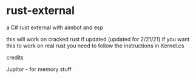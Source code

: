 # rust-external
a C# rust external with aimbot and esp

this will work on cracked rust if updated (updated for 2/21/21)
if you want this to work on real rust you need to follow the instructions in Kernel.cs

credits

Jupitor - for memory stuff
